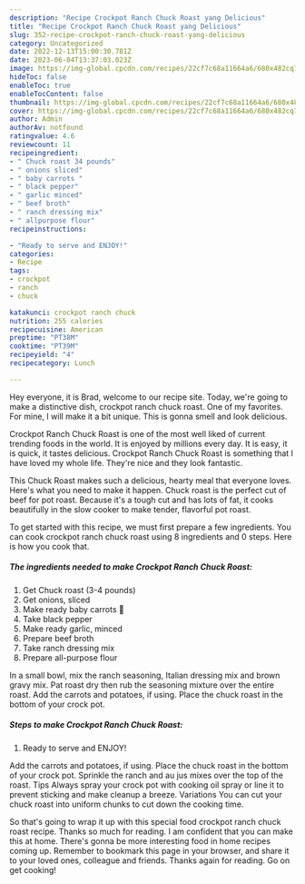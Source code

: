 ```yaml
---
description: "Recipe Crockpot Ranch Chuck Roast yang Delicious"
title: "Recipe Crockpot Ranch Chuck Roast yang Delicious"
slug: 352-recipe-crockpot-ranch-chuck-roast-yang-delicious
category: Uncategorized
date: 2022-12-13T15:00:30.781Z
date: 2023-06-04T13:37:03.023Z
image: https://img-global.cpcdn.com/recipes/22cf7c68a11664a6/680x482cq70/crockpot-ranch-chuck-roast-recipe-main-photo.jpg
hideToc: false
enableToc: true
enableTocContent: false
thumbnail: https://img-global.cpcdn.com/recipes/22cf7c68a11664a6/680x482cq70/crockpot-ranch-chuck-roast-recipe-main-photo.jpg
cover: https://img-global.cpcdn.com/recipes/22cf7c68a11664a6/680x482cq70/crockpot-ranch-chuck-roast-recipe-main-photo.jpg
author: Admin
authorAv: notfound
ratingvalue: 4.6
reviewcount: 11
recipeingredient:
- " Chuck roast 34 pounds"
- " onions sliced"
- " baby carrots "
- " black pepper"
- " garlic minced"
- " beef broth"
- " ranch dressing mix"
- " allpurpose flour"
recipeinstructions:

- "Ready to serve and ENJOY!"
categories:
- Recipe
tags:
- crockpot
- ranch
- chuck

katakunci: crockpot ranch chuck 
nutrition: 255 calories
recipecuisine: American
preptime: "PT38M"
cooktime: "PT39M"
recipeyield: "4"
recipecategory: Lunch

---
```



Hey everyone, it is Brad, welcome to our recipe site. Today, we're going to make a distinctive dish, crockpot ranch chuck roast. One of my favorites. For mine, I will make it a bit unique. This is gonna smell and look delicious.

Crockpot Ranch Chuck Roast is one of the most well liked of current trending foods in the world. It is enjoyed by millions every day. It is easy, it is quick, it tastes delicious. Crockpot Ranch Chuck Roast is something that I have loved my whole life. They're nice and they look fantastic.

This Chuck Roast makes such a delicious, hearty meal that everyone loves. Here&#39;s what you need to make it happen. Chuck roast is the perfect cut of beef for pot roast. Because it&#39;s a tough cut and has lots of fat, it cooks beautifully in the slow cooker to make tender, flavorful pot roast.


To get started with this recipe, we must first prepare a few ingredients. You can cook crockpot ranch chuck roast using 8 ingredients and 0 steps. Here is how you cook that.

<!--inarticleads1-->

##### The ingredients needed to make Crockpot Ranch Chuck Roast:

1. Get  Chuck roast (3-4 pounds)
1. Get  onions, sliced
1. Make ready  baby carrots 🥕
1. Take  black pepper
1. Make ready  garlic, minced
1. Prepare  beef broth
1. Take  ranch dressing mix
1. Prepare  all-purpose flour


In a small bowl, mix the ranch seasoning, Italian dressing mix and brown gravy mix. Pat roast dry then rub the seasoning mixture over the entire roast. Add the carrots and potatoes, if using. Place the chuck roast in the bottom of your crock pot. 

<!--inarticleads2-->

##### Steps to make Crockpot Ranch Chuck Roast:


1. Ready to serve and ENJOY!

Add the carrots and potatoes, if using. Place the chuck roast in the bottom of your crock pot. Sprinkle the ranch and au jus mixes over the top of the roast. Tips Always spray your crock pot with cooking oil spray or line it to prevent sticking and make cleanup a breeze. Variations You can cut your chuck roast into uniform chunks to cut down the cooking time. 

So that's going to wrap it up with this special food crockpot ranch chuck roast recipe. Thanks so much for reading. I am confident that you can make this at home. There's gonna be more interesting food in home recipes coming up. Remember to bookmark this page in your browser, and share it to your loved ones, colleague and friends. Thanks again for reading. Go on get cooking!

